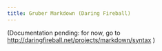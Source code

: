 ```yaml
---
title: Gruber Markdown (Daring Fireball)
---
```


(Documentation pending: for now, go to http://daringfireball.net/projects/markdown/syntax )

